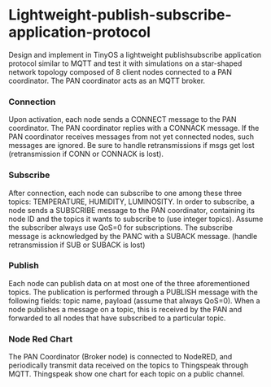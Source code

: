 # Lightweight-publish-subscribe-application-protocol
Design and implement in TinyOS a lightweight publishsubscribe application protocol similar to MQTT and test it with simulations on a star-shaped network topology composed of 8 client nodes connected to a PAN coordinator. The PAN coordinator acts as an MQTT broker. 

### Connection
Upon activation, each node sends a CONNECT message
to the PAN coordinator. The PAN coordinator replies with a CONNACK message. If the PAN coordinator receives messages from not
yet connected nodes, such messages are ignored. Be sure to handle retransmissions if msgs get lost (retransmission if CONN or CONNACK
is lost).

### Subscribe 
After connection, each node can subscribe to one among
these three topics: TEMPERATURE, HUMIDITY, LUMINOSITY. In
order to subscribe, a node sends a SUBSCRIBE message to the PAN
coordinator, containing its node ID and the topics it wants to subscribe
to (use integer topics). Assume the subscriber always use QoS=0 for
subscriptions. The subscribe message is acknowledged by the PANC
with a SUBACK message. (handle retransmission if SUB or SUBACK
is lost)

### Publish 
Each node can publish data on at most one of the three aforementioned topics. The publication is performed through a PUBLISH
message with the following fields: topic name, payload (assume that
always QoS=0). When a node publishes a message on a topic, this is
received by the PAN and forwarded to all nodes that have subscribed
to a particular topic.

### Node Red Chart
The PAN Coordinator (Broker node) is connected to NodeRED, and periodically transmit data received on the topics to Thingspeak through MQTT. 
Thingspeak show one chart for each topic on a public channel.

